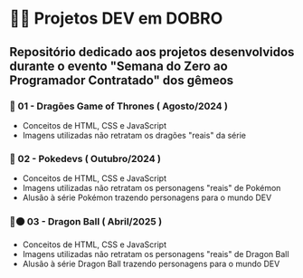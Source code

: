 # 👨‍💻 Projetos DEV em DOBRO
## Repositório dedicado aos projetos desenvolvidos durante o evento "Semana do Zero ao Programador Contratado" dos gêmeos

### 🐉 01 - Dragões Game of Thrones ( Agosto/2024 )

- Conceitos de HTML, CSS e JavaScript
- Imagens utilizadas não retratam os dragões "reais" da série


### 🐢 02 - Pokedevs ( Outubro/2024 )

- Conceitos de HTML, CSS e JavaScript
- Imagens utilizadas não retratam os personagens "reais" de Pokémon
- Alusão à série Pokémon trazendo personagens para o mundo DEV

### 🐲🟠 03 - Dragon Ball ( Abril/2025 )

- Conceitos de HTML, CSS e JavaScript
- Imagens utilizadas não retratam os personagens "reais" de Dragon Ball
- Alusão à série Dragon Ball trazendo personagens para o mundo DEV


